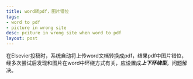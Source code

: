 ```yaml
---
title: word转pdf，图片错位
tags:
- word to pdf
- picture in wrong site
desc: pciture in wrong site when word to pdf
layout: post
---
```


在Elsevier投稿时，系统自动将上传word文档转换成pdf，结果pdf中图片错位，经多次尝试后发现和图片在word中环绕方式有关，应设置成***上下环绕型***，问题解决。
